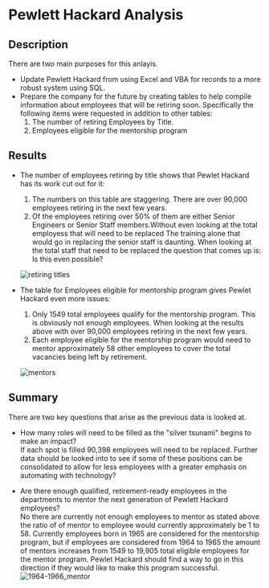 # Pewlett Hackard Analysis

## Description
There are two main purposes for this anlayis.
- Update Pewlett Hackard from using Excel and VBA for records to a more robust system using SQL.
- Prepare the company for the future by creating tables to help compile information about employees that will be retiring soon. Specifically the following items were requested in addition to other tables:
  1. The number of retiring Employees by Title. 
  2. Employees eligible for the mentorship program

## Results
- The number of employees retiring by title shows that Pewlet Hackard has its work cut out for it:
  1. The numbers on this table are staggering. There are over 90,000 employees retiring in the next few years. 
  2. Of the employees retiring over 50% of them are either Senior Engineers or Senior Staff members.Without even looking at the total employess that will need to be replaced The training alone that would go in replacing the senior staff is daunting. When looking at the total staff that need to be replaced the question that comes up is: Is this even possible?    
   
  ![retiring titles](https://user-images.githubusercontent.com/36859475/141709845-138b1555-d8da-445c-8ad7-80093cc4359b.PNG)
- The table for Employees eligible for mentorship program gives Pewlet Hackard even more issues:
  1. Only 1549 total employees qualify for the mentorship program. This is obviously not enough employees. When looking at the results above with over 90,000 employees retiring in the next few years. 
  2. Each employee eligible for the mentorship program would need to mentor approximately 58 other employees to cover the total vacancies being left by retirement.    
  
  ![mentors](https://user-images.githubusercontent.com/36859475/141710067-a4a72c2a-df76-40a0-85fc-4b93ea414112.PNG)

## Summary
There are two key questions that arise as the previous data is looked at.
- How many roles will need to be filled as the "silver tsunami" begins to make an impact?    
If each spot is filled 90,398 employees will need to be replaced. Further data should be looked into to see if some of these positions can be consolidated to allow for less employees with a greater emphasis on automating with technology? 

- Are there enough qualified, retirement-ready employees in the departments to mentor the next generation of Pewlett Hackard employees?    
No there are currently not enough employees to mentor as stated above the ratio of of mentor to employee would currently approximately be 1 to 58.
Currently employees born in 1965 are considered for the mentorship program, but if employees are considered from 1964 to 1965 the amount of mentors increases from 1549 to 19,905 total eligible employees for the mentor program. Pewlet Hackard should find a way to go in this direction if they would like to make this program successful.  
![1964-1966_mentor](https://user-images.githubusercontent.com/36859475/141711637-0e40cadf-c83f-4f94-be57-24e0991b9c2e.PNG)
